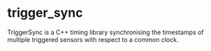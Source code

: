 # trigger_sync
TriggerSync is a C++ timing library synchronising the timestamps of multiple triggered sensors with respect to a common clock.
